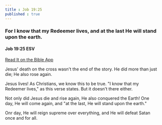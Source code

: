 ```yaml
---
title : Job 19:25
published : true
---
```


<h3>For I know that my Redeemer lives, and at the last He will stand upon the earth.</h3>
<h4>Job 19:25 ESV</h4>
<a href = "https://bible.com/bible/59/job.19.25.ESV">Read It on the Bible App</a>

<p>Jesus' death on the cross wasn't the end of the story. He did more than just die; He also rose again.</p>
<p>Jesus lives! As Christians, we know this to be true. "I know that my Redeemer lives," as this verse states. But it doesn't  there either.</p>
<p>Not only did Jesus die and rise again, He also conquered the Earth! One day, He will come again, and "at the last, He will stand upon the earth."</p>
<p>Onr day, He will reign supreme over everything, and He will defeat Satan once and for all.</p>
